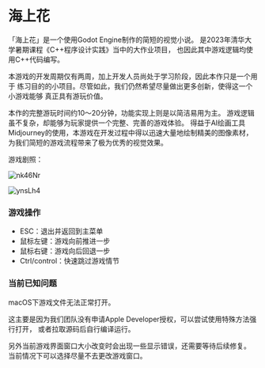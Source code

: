 # 海上花

「海上花」是一个使用Godot Engine制作的简短的视觉小说。
是2023年清华大学暑期课程《C++程序设计实践》当中的大作业项目，
也因此其中游戏逻辑均使用C++代码编写。

本游戏的开发周期仅有两周，加上开发人员尚处于学习阶段，因此本作只是一个用于
练习目的的小项目。尽管如此，我们仍然希望尽量做出更多创新，使得这一个小游戏能够
真正具有游玩价值。

本作的完整游玩时间约10～20分钟，功能实现上则是以简洁易用为主。
游戏逻辑虽不复杂，却能够为玩家提供一个完整、完善的游戏体验。
得益于AI绘画工具Midjourney的使用，本游戏在开发过程中得以迅速大量地绘制精美的图像素材，
为我们简短的游戏流程带来了极为优秀的视觉效果。

游戏剧照：

![nk46Nr](https://cdn.jsdelivr.net/gh/Yellow-GGG/Pics@main/nk46Nr.png)

![ynsLh4](https://cdn.jsdelivr.net/gh/Yellow-GGG/Pics@main/ynsLh4.png)

### 游戏操作

* ESC：退出并返回到主菜单
* 鼠标左键：游戏向前推进一步
* 鼠标右键：游戏向后回退一步
* Ctrl/control：快速跳过游戏情节

### 当前已知问题

macOS下游戏文件无法正常打开。

这主要是因为我们团队没有申请Apple Developer授权，可以尝试使用特殊方法强行打开，
或者拉取源码后自行编译运行。

另外当前游戏界面窗口大小改变时会出现一些显示错误，还需要等待后续修复。
当前情况下可以选择尽量不去更改游戏窗口。
